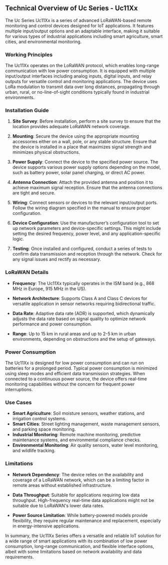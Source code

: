 ## Technical Overview of Uc Series - Uc11Xx

The Uc Series Uc11Xx is a series of advanced LoRaWAN-based remote monitoring and control devices designed for IoT applications. It features multiple input/output options and an adaptable interface, making it suitable for various types of industrial applications including smart agriculture, smart cities, and environmental monitoring.

### Working Principles

The Uc11Xx operates on the LoRaWAN protocol, which enables long-range communication with low power consumption. It is equipped with multiple input/output interfaces including analog inputs, digital inputs, and relay outputs for versatile control and monitoring applications. The device uses LoRa modulation to transmit data over long distances, propagating through urban, rural, or no-line-of-sight conditions typically found in industrial environments.

### Installation Guide

1. **Site Survey**: Before installation, perform a site survey to ensure that the location provides adequate LoRaWAN network coverage.

2. **Mounting**: Secure the device using the appropriate mounting accessories either on a wall, pole, or any stable structure. Ensure that the device is installed in a place that maximizes signal strength and minimizes physical obstructions.

3. **Power Supply**: Connect the device to the specified power source. The device supports various power supply options depending on the model, such as battery power, solar panel charging, or direct AC power.

4. **Antenna Connection**: Attach the provided antenna and position it to achieve maximum signal reception. Ensure that the antenna connections are tight and secure.

5. **Wiring**: Connect sensors or devices to the relevant input/output ports. Follow the wiring diagram specified in the manual to ensure proper configuration.

6. **Device Configuration**: Use the manufacturer’s configuration tool to set up network parameters and device-specific settings. This might include setting the desired frequency, power level, and any application-specific logic.

7. **Testing**: Once installed and configured, conduct a series of tests to confirm data transmission and reception through the network. Check for any signal issues and rectify as necessary.

### LoRaWAN Details

- **Frequency**: The Uc11Xx typically operates in the ISM band (e.g., 868 MHz in Europe, 915 MHz in the US).
  
- **Network Architecture**: Supports Class A and Class C devices for versatile application in sensor networks requiring bidirectional traffic.

- **Data Rate**: Adaptive data rate (ADR) is supported, which dynamically adjusts the data rate based on signal quality to optimize network performance and power consumption.

- **Range**: Up to 15 km in rural areas and up to 2-5 km in urban environments, depending on obstructions and the setup of gateways.

### Power Consumption

The Uc11Xx is designed for low power consumption and can run on batteries for a prolonged period. Typical power consumption is minimized using sleep modes and efficient data transmission strategies. When connected to a continuous power source, the device offers real-time monitoring capabilities without the concern for frequent power interruptions.

### Use Cases

- **Smart Agriculture**: Soil moisture sensors, weather stations, and irrigation control systems.
- **Smart Cities**: Street lighting management, waste management sensors, and parking space monitoring.
- **Industrial Monitoring**: Remote machine monitoring, predictive maintenance systems, and environmental compliance checks.
- **Environmental Monitoring**: Air quality sensors, water level monitoring, and wildlife tracking.

### Limitations

- **Network Dependency**: The device relies on the availability and coverage of a LoRaWAN network, which can be a limiting factor in remote areas without established infrastructure.
  
- **Data Throughput**: Suitable for applications requiring low data throughput. High-frequency real-time data applications might not be suitable due to LoRaWAN's lower data rates.
  
- **Power Source Limitation**: While battery-powered models provide flexibility, they require regular maintenance and replacement, especially in energy-intensive applications.

In summary, the Uc11Xx Series offers a versatile and reliable IoT solution for a wide range of smart applications with its combination of low power consumption, long-range communication, and flexible interface options, albeit with some limitations based on network availability and data requirements.